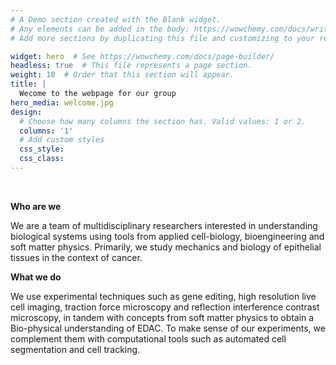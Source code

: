 ```yaml
---
# A Demo section created with the Blank widget.
# Any elements can be added in the body: https://wowchemy.com/docs/writing-markdown-latex/
# Add more sections by duplicating this file and customizing to your requirements.

widget: hero  # See https://wowchemy.com/docs/page-builder/
headless: true  # This file represents a page section.
weight: 10  # Order that this section will appear.
title: |
  Wecome to the webpage for our group
hero_media: welcome.jpg
design:
  # Choose how many columns the section has. Valid values: 1 or 2.
  columns: '1'
  # Add custom styles
  css_style:
  css_class:
---
```


<br>

**Who are we**

We are a team of multidisciplinary researchers interested in understanding biological systems using tools from applied cell-biology, bioengineering and soft matter physics. Primarily, we study mechanics and biology of epithelial tissues in the context of cancer.

**What we do**

We use experimental techniques such as gene editing, high resolution live cell imaging, traction force microscopy and reflection interference contrast microscopy, in tandem with concepts from soft matter physics to obtain a Bio-physical understanding of EDAC. To make sense of our experiments, we complement them with computational tools such as automated cell segmentation and cell tracking.


